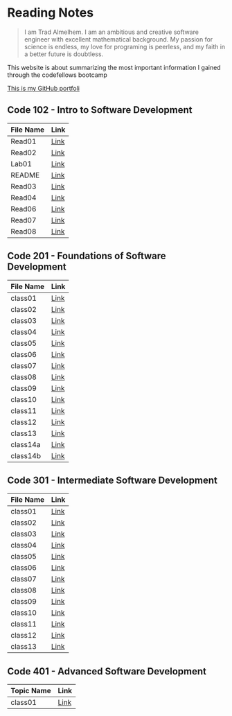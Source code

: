 # Reading Notes

> I am Trad Almelhem. I am an ambitious and creative software engineer with excellent
mathematical background. My passion for science is endless, my love for
programing is peerless, and my faith in a better future is doubtless.

This website is about summarizing the most important information I gained through the codefellows bootcamp

[This is my GitHub portfoli](https://github.com/tradalhariri)

## Code 102 - Intro to Software Development

| File Name   | Link                         |
| ----------- | -----------                  |
| Read01      | [Link](102/read01.md)        |
| Read02      | [Link](102/read02.md)        |
| Lab01       | [Link](102/lab01.md)         |
| README      | [Link](102/README.md)        |
| Read03      | [Link](102/read03.md)        |
| Read04      | [Link](102/read04.md)        |
| Read06      | [Link](102/read06.md)        |
| Read07      | [Link](102/read07.md)        |
| Read08      | [Link](102/read08.md)        |



## Code 201 - Foundations of Software Development

| File Name   | Link                      |
| ----------- | -----------               |
| class01     | [Link](201/class-01.md)   |
| class02     | [Link](201/class-02.md)   |
| class03     | [Link](201/class-03.md)   |
| class04     | [Link](201/class-04.md)   |
| class05     | [Link](201/class-05.md)   |
| class06     | [Link](201/class-06.md)   |
| class07     | [Link](201/class-07.md)   |
| class08     | [Link](201/class-08.md)   |
| class09     | [Link](201/class-09.md)   |
| class10     | [Link](201/class-10.md)   |
| class11     | [Link](201/class-11.md)   |
| class12     | [Link](201/class-12.md)   |
| class13     | [Link](201/class-13.md)   |
| class14a    | [Link](201/class-14a.md)  |
| class14b    | [Link](201/class-14b.md)  |


## Code 301 - Intermediate Software Development

| File Name   | Link                      |
| ----------- | -----------               |
| class01     | [Link](301/class-01.md)   |
| class02     | [Link](301/class-02.md)   |
| class03     | [Link](301/class-03.md)   |
| class04     | [Link](301/class-04.md)   |
| class05     | [Link](301/class-05.md)   |
| class06     | [Link](301/class-06.md)   |
| class07     | [Link](301/class-07.md)   |
| class08     | [Link](301/class-08.md)   |
| class09     | [Link](301/class-09.md)   |
| class10     | [Link](301/class-10.md)   |
| class11     | [Link](301/class-11.md)   |
| class12     | [Link](301/class-12.md)   |
| class13     | [Link](301/class-13.md)   |


## Code 401 - Advanced Software Development

| Topic Name   | Link                      |
| -----------  | -----------               |
| class01      | [Link](401/class-01.md)   |











